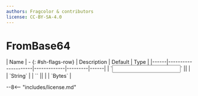 ```yaml
---
authors: Fragcolor & contributors
license: CC-BY-SA-4.0
---
```



# FromBase64

<div class="sh-parameters" markdown="1">
| Name | - {: #sh-flags-row} | Description | Default | Type |
|------|---------------------|-------------|---------|------|
| `<input>` || | | `String` |
| `<output>` || | | `Bytes` |

</div>



--8<-- "includes/license.md"
